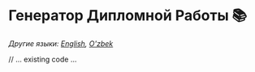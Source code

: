 # Генератор Дипломной Работы 📚

*Другие языки: [English](../../README.md), [O'zbek](README.uz.md)*

// ... existing code ... 